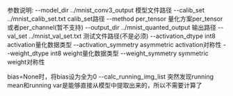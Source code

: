 参数说明:
--model_dir ../mnist_conv3_output               模型文件路径
--calib_set ../mnist_calib_set.txt              calib_set路径
--method per_tensor                             量化方案per_tensor或者per_channel(暂不支持)
--output_dir ../mnist_quanted_output            输出路径
--val_set ../mnist_val_set.txt                  测试文件路径(不是必须)
--activation_dtype int8                         activation量化数据类型
--activation_symmetry asymmetric                activation对称性
--weight_dtype int8                             weight量化数据类型
--weight_symmetry symmetric                     weight对称性


bias=None时，将bias设为全为0
--calc_running_img_list     突然发现running mean和running var是能够直接从模型中提取出来的，所以不需要计算了